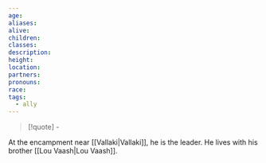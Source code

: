 ```yaml
---
age: 
aliases: 
alive: 
children: 
classes: 
description: 
height: 
location: 
partners: 
pronouns: 
race: 
tags:
  - ally
---
```


>[!quote] \-

At the encampment near [[Vallaki|Vallaki]], he is the leader. He lives with his brother [[Lou Vaash|Lou Vaash]].